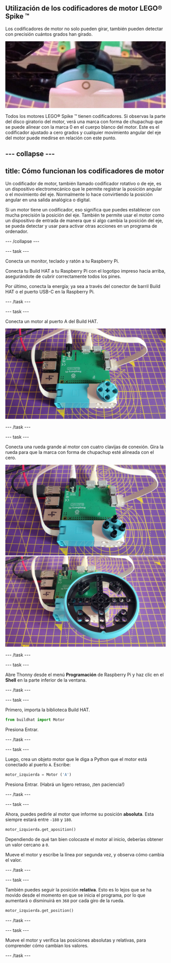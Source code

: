 ## Utilización de los codificadores de motor LEGO® Spike ™

Los codificadores de motor no solo pueden girar, también pueden detectar con precisión cuántos grados han girado.

![Motor con la marca en forma de chupachup en línea con un círculo.](images/aligned_symbols.jpg)

Todos los motores LEGO® Spike ™ tienen codificadores. Si observas la parte del disco giratorio del motor, verá una marca con forma de chupachup que se puede alinear con la marca 0 en el cuerpo blanco del motor. Este es el codificador ajustado a cero grados y cualquier movimiento angular del eje del motor puede medirse en relación con este punto.

--- collapse ---
---
title: Cómo funcionan los codificadores de motor
---

Un codificador de motor, también llamado codificador rotativo o de eje, es un dispositivo electromecánico que le permite registrar la posición angular o el movimiento del eje. Normalmente lo hace convirtiendo la posición angular en una salida analógica o digital.

Si un motor tiene un codificador, eso significa que puedes establecer con mucha precisión la posición del eje. También te permite usar el motor como un dispositivo de entrada de manera que si algo cambia la posición del eje, se pueda detectar y usar para activar otras acciones en un programa de ordenador.

--- /collapse ---

--- task ---

Conecta un monitor, teclado y ratón a tu Raspberry Pi.

Conecta tu Build HAT a tu Raspberry Pi con el logotipo impreso hacia arriba, asegurándote de cubrir correctamente todos los pines.

Por último, conecta la energía; ya sea a través del conector de barril Build HAT o el puerto USB-C en la Raspberry Pi.

--- /task ---

--- task ---

Conecta un motor al puerto A del Build HAT.

![Motor conectado mediante un cable plano al puerto A en el build HAT.](images/motor_attached.jpg)

--- /task ---

--- task ---

Conecta una rueda grande al motor con cuatro clavijas de conexión. Gira la rueda para que la marca con forma de chupachup esté alineada con el cero.

![Motor con clavijas de conexión instaladas.](images/motor_with_pegs.jpg) ![Motor con rueda grande instalada.](images/motor_with_wheel.jpg)

--- /task ---

--- task ---

Abre Thonny desde el menú **Programación** de Raspberry Pi y haz clic en el **Shell** en la parte inferior de la ventana.

--- /task ---

--- task ---

Primero, importa la biblioteca Build HAT.

```python
from buildhat import Motor
```
Presiona Entrar.

--- /task ---

--- task ---

Luego, crea un objeto motor que le diga a Python que el motor está conectado al puerto `A`. Escribe:

```python
motor_izquierda = Motor ('A')
```
Presiona Entrar. (Habrá un ligero retraso, ¡ten paciencia!)

--- /task ---

--- task ---

Ahora, puedes pedirle al motor que informe su posición **absoluta**. Esta siempre estará entre `-180` y `180`.

```python
motor_izquierda.get_aposition()
```

Dependiendo de qué tan bien colocaste el motor al inicio, deberías obtener un valor cercano a `0`.

Mueve el motor y escribe la línea por segunda vez, y observa cómo cambia el valor.

--- /task ---

--- task ---

También puedes seguir la posición **relativa**. Esto es lo lejos que se ha movido desde el momento en que se inicia el programa, por lo que aumentará o disminuirá en `360` por cada giro de la rueda.

```python
motor_izquierda.get_position()
```
--- /task ---

--- task ---

Mueve el motor y verifica las posiciones absolutas y relativas, para comprender cómo cambian los valores.

--- /task ---


